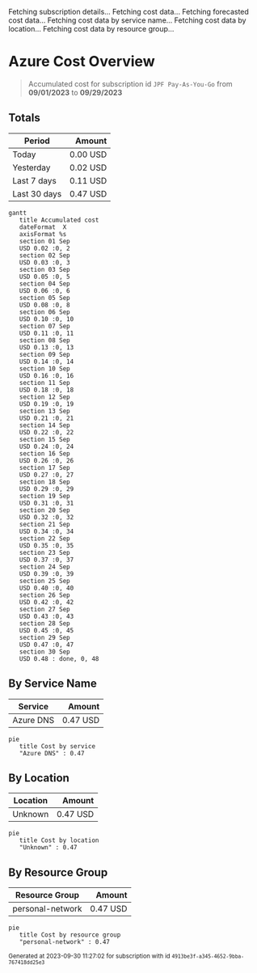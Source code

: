 Fetching subscription details...
Fetching cost data...
Fetching forecasted cost data...
Fetching cost data by service name...
Fetching cost data by location...
Fetching cost data by resource group...
# Azure Cost Overview

> Accumulated cost for subscription id `JPF Pay-As-You-Go` from **09/01/2023** to **09/29/2023**

## Totals

|Period|Amount|
|---|---:|
|Today|0.00 USD|
|Yesterday|0.02 USD|
|Last 7 days|0.11 USD|
|Last 30 days|0.47 USD|

```mermaid
gantt
   title Accumulated cost
   dateFormat  X
   axisFormat %s
   section 01 Sep
   USD 0.02 :0, 2
   section 02 Sep
   USD 0.03 :0, 3
   section 03 Sep
   USD 0.05 :0, 5
   section 04 Sep
   USD 0.06 :0, 6
   section 05 Sep
   USD 0.08 :0, 8
   section 06 Sep
   USD 0.10 :0, 10
   section 07 Sep
   USD 0.11 :0, 11
   section 08 Sep
   USD 0.13 :0, 13
   section 09 Sep
   USD 0.14 :0, 14
   section 10 Sep
   USD 0.16 :0, 16
   section 11 Sep
   USD 0.18 :0, 18
   section 12 Sep
   USD 0.19 :0, 19
   section 13 Sep
   USD 0.21 :0, 21
   section 14 Sep
   USD 0.22 :0, 22
   section 15 Sep
   USD 0.24 :0, 24
   section 16 Sep
   USD 0.26 :0, 26
   section 17 Sep
   USD 0.27 :0, 27
   section 18 Sep
   USD 0.29 :0, 29
   section 19 Sep
   USD 0.31 :0, 31
   section 20 Sep
   USD 0.32 :0, 32
   section 21 Sep
   USD 0.34 :0, 34
   section 22 Sep
   USD 0.35 :0, 35
   section 23 Sep
   USD 0.37 :0, 37
   section 24 Sep
   USD 0.39 :0, 39
   section 25 Sep
   USD 0.40 :0, 40
   section 26 Sep
   USD 0.42 :0, 42
   section 27 Sep
   USD 0.43 :0, 43
   section 28 Sep
   USD 0.45 :0, 45
   section 29 Sep
   USD 0.47 :0, 47
   section 30 Sep
   USD 0.48 : done, 0, 48
```

## By Service Name

|Service|Amount|
|---|---:|
|Azure DNS|0.47 USD|

```mermaid
pie
   title Cost by service
   "Azure DNS" : 0.47
```

## By Location

|Location|Amount|
|---|---:|
|Unknown|0.47 USD|

```mermaid
pie
   title Cost by location
   "Unknown" : 0.47
```

## By Resource Group

|Resource Group|Amount|
|---|---:|
|personal-network|0.47 USD|

```mermaid
pie
   title Cost by resource group
   "personal-network" : 0.47
```

<sup>Generated at 2023-09-30 11:27:02 for subscription with id `4913be3f-a345-4652-9bba-767418dd25e3`</sup>
